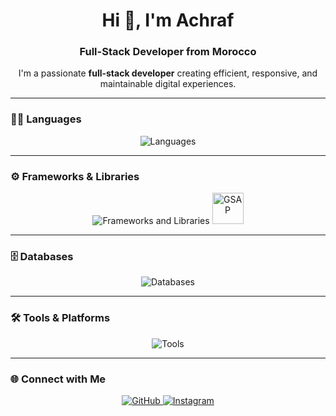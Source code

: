 <h1 align="center">Hi 👋, I'm Achraf</h1>
<h3 align="center">Full-Stack Developer from Morocco</h3>

<p align="center">
  I'm a passionate <strong>full-stack developer</strong> creating efficient, responsive, and maintainable digital experiences.
</p>

---

### 🧑‍💻 Languages

<p align="center">
  <img src="https://skillicons.dev/icons?i=html,css,js,ts" alt="Languages" />
</p>

---

### ⚙️ Frameworks & Libraries

<p align="center">
  <img src="https://skillicons.dev/icons?i=react,nextjs,tailwind,threejs,nodejs,express" alt="Frameworks and Libraries" />
<img src="https://raw.githubusercontent.com/GSAP/GSAP/main/docs/.vuepress/public/img/gsap-logo.png" width="50" height="50" alt="GSAP" />



</p>

---

### 🗄️ Databases

<p align="center">
  <img src="https://skillicons.dev/icons?i=mongodb" alt="Databases" />
</p>

---

### 🛠️ Tools & Platforms

<p align="center">
  <img src="https://skillicons.dev/icons?i=git,vscode,figma" alt="Tools" />
</p>

---

### 🌐 Connect with Me

<p align="center">
  <a href="https://github.com/Midyass" target="_blank">
    <img src="https://skillicons.dev/icons?i=github" alt="GitHub" />
  </a>
  
  <a href="https://instagram.com/midyas_code" target="_blank">
    <img src="https://skillicons.dev/icons?i=instagram" alt="Instagram" />
  </a>
</p>
